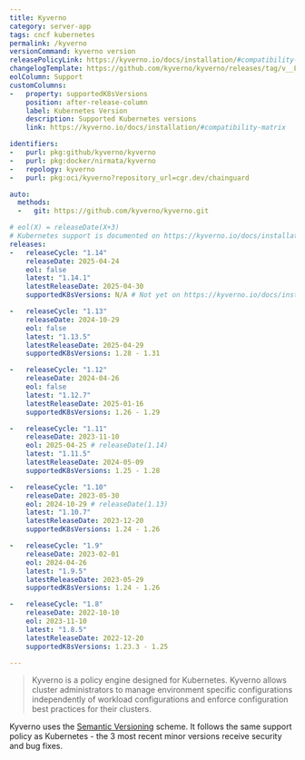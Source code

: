 ```yaml
---
title: Kyverno
category: server-app
tags: cncf kubernetes
permalink: /kyverno
versionCommand: kyverno version
releasePolicyLink: https://kyverno.io/docs/installation/#compatibility-matrix
changelogTemplate: https://github.com/kyverno/kyverno/releases/tag/v__LATEST__
eolColumn: Support
customColumns:
-   property: supportedK8sVersions
    position: after-release-column
    label: Kubernetes Version
    description: Supported Kubernetes versions
    link: https://kyverno.io/docs/installation/#compatibility-matrix

identifiers:
-   purl: pkg:github/kyverno/kyverno
-   purl: pkg:docker/nirmata/kyverno
-   repology: kyverno
-   purl: pkg:oci/kyverno?repository_url=cgr.dev/chainguard

auto:
  methods:
  -   git: https://github.com/kyverno/kyverno.git

# eol(X) = releaseDate(X+3)
# Kubernetes support is documented on https://kyverno.io/docs/installation/#compatibility-matrix.
releases:
-   releaseCycle: "1.14"
    releaseDate: 2025-04-24
    eol: false
    latest: "1.14.1"
    latestReleaseDate: 2025-04-30
    supportedK8sVersions: N/A # Not yet on https://kyverno.io/docs/installation/#compatibility-matrix

-   releaseCycle: "1.13"
    releaseDate: 2024-10-29
    eol: false
    latest: "1.13.5"
    latestReleaseDate: 2025-04-29
    supportedK8sVersions: 1.28 - 1.31

-   releaseCycle: "1.12"
    releaseDate: 2024-04-26
    eol: false
    latest: "1.12.7"
    latestReleaseDate: 2025-01-16
    supportedK8sVersions: 1.26 - 1.29

-   releaseCycle: "1.11"
    releaseDate: 2023-11-10
    eol: 2025-04-25 # releaseDate(1.14)
    latest: "1.11.5"
    latestReleaseDate: 2024-05-09
    supportedK8sVersions: 1.25 - 1.28

-   releaseCycle: "1.10"
    releaseDate: 2023-05-30
    eol: 2024-10-29 # releaseDate(1.13)
    latest: "1.10.7"
    latestReleaseDate: 2023-12-20
    supportedK8sVersions: 1.24 - 1.26

-   releaseCycle: "1.9"
    releaseDate: 2023-02-01
    eol: 2024-04-26
    latest: "1.9.5"
    latestReleaseDate: 2023-05-29
    supportedK8sVersions: 1.24 - 1.26

-   releaseCycle: "1.8"
    releaseDate: 2022-10-10
    eol: 2023-11-10
    latest: "1.8.5"
    latestReleaseDate: 2022-12-20
    supportedK8sVersions: 1.23.3 - 1.25

---
```


> Kyverno is a policy engine designed for Kubernetes. Kyverno allows cluster administrators to manage environment
> specific configurations independently of workload configurations and enforce configuration best
> practices for their clusters.

Kyverno uses the [Semantic Versioning](https://semver.org/) scheme. It follows the same support policy as Kubernetes - the
3 most recent minor versions receive security and bug fixes.
